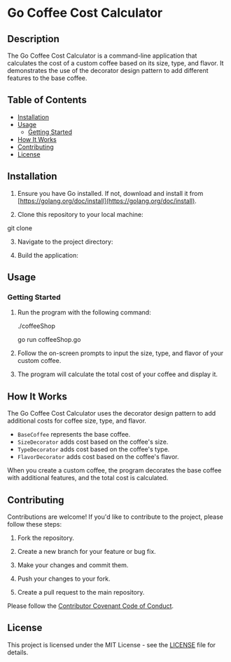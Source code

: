 # Go Coffee Cost Calculator

## Description

The Go Coffee Cost Calculator is a command-line application that calculates the cost of a custom coffee based on its size, type, and flavor. It demonstrates the use of the decorator design pattern to add different features to the base coffee.

## Table of Contents

- [Installation](#installation)
- [Usage](#usage)
    - [Getting Started](#getting-started)
- [How It Works](#how-it-works)
- [Contributing](#contributing)
- [License](#license)

## Installation

1. Ensure you have Go installed. If not, download and install it from [https://golang.org/doc/install](https://golang.org/doc/install).

2. Clone this repository to your local machine:

git clone <repository-url>

3. Navigate to the project directory:



4. Build the application:

## Usage

### Getting Started

1. Run the program with the following command:

    ./coffeeShop

    go run coffeeShop.go
    
2. Follow the on-screen prompts to input the size, type, and flavor of your custom coffee.

3. The program will calculate the total cost of your coffee and display it.

## How It Works

The Go Coffee Cost Calculator uses the decorator design pattern to add additional costs for coffee size, type, and flavor.

- `BaseCoffee` represents the base coffee.
- `SizeDecorator` adds cost based on the coffee's size.
- `TypeDecorator` adds cost based on the coffee's type.
- `FlavorDecorator` adds cost based on the coffee's flavor.

When you create a custom coffee, the program decorates the base coffee with additional features, and the total cost is calculated.

## Contributing

Contributions are welcome! If you'd like to contribute to the project, please follow these steps:

1. Fork the repository.

2. Create a new branch for your feature or bug fix.

3. Make your changes and commit them.

4. Push your changes to your fork.

5. Create a pull request to the main repository.

Please follow the [Contributor Covenant Code of Conduct](CONTRIBUTING.md).

## License

This project is licensed under the MIT License - see the [LICENSE](LICENSE) file for details.